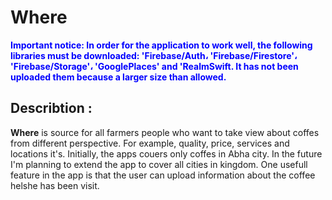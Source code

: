 # Where
<span style="color: blue"> **Important notice:
In order for the application to work well, the following libraries must be downloaded:
'Firebase/Auth،
'Firebase/Firestore'،
'Firebase/Storage'،
'GooglePlaces' and
'RealmSwift.
It has not been uploaded them because a larger size than allowed.**</span>


## Describtion :
**Where** is source for all farmers people who want to take view about coffes from different perspective. For example, quality, price, services and locations it's.
Initially, the apps couers only coffes in Abha city. In the future I'm planning to extend the app to cover all cities in kingdom.
One usefull feature in the app is that the user can upload information about the coffee helshe has been visit.


